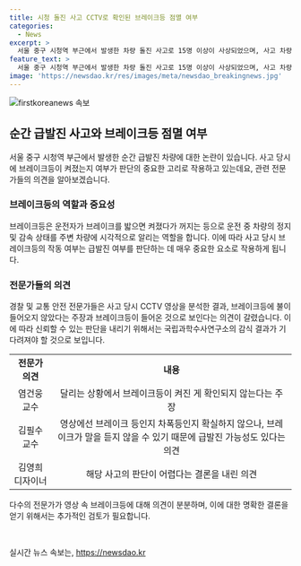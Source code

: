 ```yaml
---
title: 시청 돌진 사고 CCTV로 확인된 브레이크등 점멸 여부
categories:
  - News
excerpt: >
  서울 중구 시청역 부근에서 발생한 차량 돌진 사고로 15명 이상이 사상되었으며, 사고 차량 운전자가 브레이크를 밟지 않은 것으로 파악되고 있다. 이에 대해 전문가들은 급발진 사고 가능성을 부정하며 CCTV 영상에서 브레이크등에 불이 들어오지 않았다는 주장이 나온 가운데, 실제 사고 원인에 대한 명확한 판단을 위해 국립과학수사연구소의 감식 결과를 기다리고 있다.
feature_text: >
  서울 중구 시청역 부근에서 발생한 차량 돌진 사고로 15명 이상이 사상되었으며, 사고 차량 운전자가 브레이크를 밟지 않은 것으로 파악되고 있다. 이에 대해 전문가들은 급발진 사고 가능성을 부정하며 CCTV 영상에서 브레이크등에 불이 들어오지 않았다는 주장이 나온 가운데, 실제 사고 원인에 대한 명확한 판단을 위해 국립과학수사연구소의 감식 결과를 기다리고 있다.
image: 'https://newsdao.kr/res/images/meta/newsdao_breakingnews.jpg'
---
```


<p><img src="https://newsdao.kr/res/images/meta/newsdao_breakingnews.jpg" alt="firstkoreanews 속보" /></p>

<h2 data-ke-size="size26">순간 급발진 사고와 브레이크등 점멸 여부</h2>

<p data-ke-size="size16">서울 중구 시청역 부근에서 발생한 순간 급발진 차량에 대한 논란이 있습니다. 사고 당시에 브레이크등이 켜졌는지 여부가 판단의 중요한 고리로 작용하고 있는데요, 관련 전문가들의 의견을 알아보겠습니다.</p>

<h3>브레이크등의 역할과 중요성</h3>

<p data-ke-size="size16">브레이크등은 운전자가 브레이크를 밟으면 켜졌다가 꺼지는 등으로 운전 중 차량의 정지 및 감속 상태를 주변 차량에 시각적으로 알리는 역할을 합니다. 이에 따라 사고 당시 브레이크등의 작동 여부는 급발진 여부를 판단하는 데 매우 중요한 요소로 작용하게 됩니다.</p>

<h3>전문가들의 의견</h3>

<p data-ke-size="size16">경찰 및 교통 안전 전문가들은 사고 당시 CCTV 영상을 분석한 결과, 브레이크등에 불이 들어오지 않았다는 주장과 브레이크등이 들어온 것으로 보인다는 의견이 갈렸습니다. 이에 따라 신뢰할 수 있는 판단을 내리기 위해서는 국립과학수사연구소의 감식 결과가 기다려져야 할 것으로 보입니다.</p>

<table>
    <tr>
        <td style="text-align: center; height: 17px;"><b>전문가 의견</b></td>
        <td style="text-align: center; height: 17px;"><b>내용</b></td>
    </tr>
    <tr>
        <td style="text-align: center; height: 17px;">염건웅 교수</td>
        <td style="text-align: center; height: 17px;">달리는 상황에서 브레이크등이 켜진 게 확인되지 않는다는 주장</td>
    </tr>
    <tr>
        <td style="text-align: center; height: 17px;">김필수 교수</td>
        <td style="text-align: center; height: 17px;">영상에선 브레이크 등인지 차폭등인지 확실하지 않으나, 브레이크가 말을 듣지 않을 수 있기 때문에 급발진 가능성도 있다는 의견</td>
    </tr>
    <tr>
        <td style="text-align: center; height: 17px;">김영희 디자이너</td>
        <td style="text-align: center; height: 17px;">해당 사고의 판단이 어렵다는 결론을 내린 의견</td>
    </tr>
</table>

<p data-ke-size="size16">다수의 전문가가 영상 속 브레이크등에 대해 의견이 분분하며, 이에 대한 명확한 결론을 얻기 위해서는 추가적인 검토가 필요합니다.</p>

<p data-ke-size="size16">&nbsp;</p>
실시간 뉴스 속보는, <a href="https://newsdao.kr" rel="dofollow">https://newsdao.kr</a>


